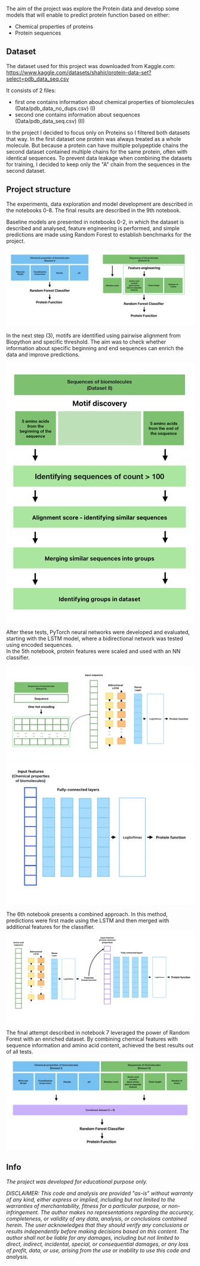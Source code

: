 The aim of the project was explore the Protein data and develop some models that will enable to predict protein function based on either: 
- Chemical properties of proteins 
- Protein sequences

## Dataset

The dataset used for this project was downloaded from Kaggle.com: https://www.kaggle.com/datasets/shahir/protein-data-set?select=pdb_data_seq.csv

It consists of 2 files: 
- first one contains information about chemical properties of biomolecules (Data/pdb_data_no_dups.csv) (I)
- second one contains information about sequences (Data/pdb_data_seq.csv) (II)

In the project I decided to focus only on Proteins so I filtered both datasets that way. 
In the first dataset one protein was always treated as a whole molecule. But because a protein can have multiple polypeptide chains the second dataset contained multiple chains for the same protein, often with identical sequences. To prevent data leakage when combining the datasets for training, I decided to keep only the "A" chain from the sequences in the second dataset.

## Project structure

The experiments, data exploration and model development are described in the notebooks 0-8. The final results are described in the 9th notebook.

Baseline models are presented in notebooks 0-2, in which the dataset is described and analysed, feature engineering is performed, and simple predictions are made using Random Forest to establish benchmarks for the project.

![base](./static/base_dataset.png)

In the next step (3), motifs are identified using pairwise alignment from Biopython and specific threshold. The aim was to check whether information about specific beginning and end sequences can enrich the data and improve predictions.

![motifs](./static/motif_discovery.png)

After these tests, PyTorch neural networks were developed and evaluated, starting with the LSTM model, where a bidirectional network was tested using encoded sequences.  
In the 5th notebook, protein features were scaled and used with an NN classifier.

![LSTM](./static/LSTM_1.png)
![NN](./static/NNClassifier.png)

The 6th notebook presents a combined approach. In this method, predictions were first made using the LSTM and then merged with additional features for the classifier.
![CombinedNN](./static/NN_combined_classification.png)

The final attempt described in notebook 7 leveraged the power of Random Forest with an enriched dataset. By combining chemical features with sequence information and amino acid content, achieved the best results out of all tests.
![CombinedDataset](./static/combined_dataset.png)


## Info

*The project was developed for educational purpose only.*

*DISCLAIMER: This code and analysis are provided "as-is" without warranty of any kind, either express or implied, including but not limited to the warranties of merchantability, fitness for a particular purpose, or non-infringement. The author makes no representations regarding the accuracy, completeness, or validity of any data, analysis, or conclusions contained herein. The user acknowledges that they should verify any conclusions or results independently before making decisions based on this content. The author shall not be liable for any damages, including but not limited to direct, indirect, incidental, special, or consequential damages, or any loss of profit, data, or use, arising from the use or inability to use this code and analysis.*